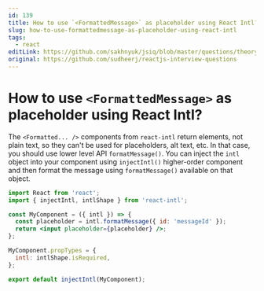 ```yaml
---
id: 139
title: How to use `<FormattedMessage>` as placeholder using React Intl?
slug: how-to-use-formattedmessage-as-placeholder-using-react-intl
tags:
  - react
editLink: https://github.com/sakhnyuk/jsiq/blob/master/questions/theory/react/139.md
original: https://github.com/sudheerj/reactjs-interview-questions
---
```


# How to use `<FormattedMessage>` as placeholder using React Intl?

The `<Formatted... />` components from `react-intl` return elements, not plain text, so they can't be used for placeholders, alt text, etc. In that case, you should use lower level API `formatMessage()`. You can inject the `intl` object into your component using `injectIntl()` higher-order component and then format the message using `formatMessage()` available on that object.

```jsx
import React from 'react';
import { injectIntl, intlShape } from 'react-intl';

const MyComponent = ({ intl }) => {
  const placeholder = intl.formatMessage({ id: 'messageId' });
  return <input placeholder={placeholder} />;
};

MyComponent.propTypes = {
  intl: intlShape.isRequired,
};

export default injectIntl(MyComponent);
```